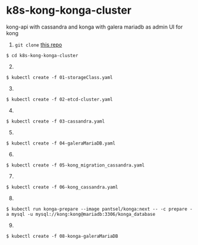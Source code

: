 # k8s-kong-konga-cluster
kong-api with cassandra and konga with galera mariadb as admin UI for kong  

1.  `git clone` [this repo](../../)    
```
$ cd k8s-kong-konga-cluster
```

2.
```
$ kubectl create -f 01-storageClass.yaml
```
3.
```
$ kubectl create -f 02-etcd-cluster.yaml
```
4.
```
$ kubectl create -f 03-cassandra.yaml
```
5.
```
$ kubectl create -f 04-galeraMariaDB.yaml
```
6.
```
$ kubectl create -f 05-kong_migration_cassandra.yaml
```
7.
```
$ kubectl create -f 06-kong_cassandra.yaml
```
8.
```
$ kubectl run konga-prepare --image pantsel/konga:next -- -c prepare -a mysql -u mysql://kong:kong@mariadb:3306/konga_database
```
9.
```
$ kubectl create -f 08-konga-galeraMariaDB
```
